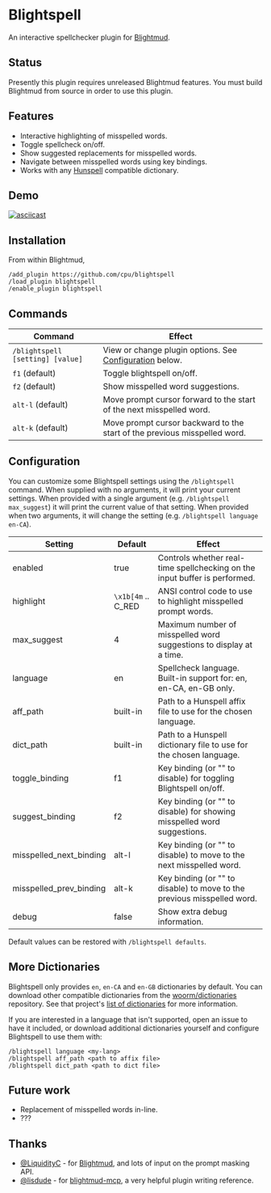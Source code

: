 # Blightspell

An interactive spellchecker plugin for [Blightmud].

[Blightmud]: https://github.com/Blightmud/Blightmud.git

## Status

Presently this plugin requires unreleased Blightmud features. You must build
Blightmud from source in order to use this plugin.

## Features

* Interactive highlighting of misspelled words.
* Toggle spellcheck on/off.
* Show suggested replacements for misspelled words.
* Navigate between misspelled words using key bindings.
* Works with any [Hunspell] compatible dictionary.

[Hunspell]: https://hunspell.github.io/

## Demo

[![asciicast](https://asciinema.org/a/ZvMTNWBIOk1ib84isRUxrUHBu.svg)](https://asciinema.org/a/ZvMTNWBIOk1ib84isRUxrUHBu)

## Installation

From within Blightmud,

```
/add_plugin https://github.com/cpu/blightspell
/load_plugin blightspell
/enable_plugin blightspell
```

## Commands

| Command  | Effect                                                               |
| ---------|----------------------------------------------------------------------|
| `/blightspell [setting] [value]` | View or change plugin options. See [Configuration](#configuration) below. |
| `f1` (default) | Toggle blightspell on/off.                                       |
| `f2` (default) | Show misspelled word suggestions.                                |
| `alt-l` (default) | Move prompt cursor forward to the start of the next misspelled word.|
| `alt-k` (default) | Move prompt cursor backward to the start of the previous misspelled word. |

## Configuration

You can customize some Blightspell settings using the `/blightspell` command.
When supplied with no arguments, it will print your current settings. When
provided with a single argument (e.g. `/blightspell max_suggest`) it will print
the current value of that setting. When provided when two arguments, it will
change the setting (e.g. `/blightspell language en-CA`).

| Setting    | Default | Effect                                                   |
| -----------|---------|----------------------------------------------------------|
| enabled    | true | Controls whether real-time spellchecking on the input buffer is performed. |
| highlight  | `\x1b[4m` .. C_RED | ANSI control code to use to highlight misspelled prompt words. |
| max_suggest | 4 | Maximum number of misspelled word suggestions to display at a time. |
| language   | en |Spellcheck language. Built-in support for: en, en-CA, en-GB only. |
| aff_path   | built-in | Path to a Hunspell affix file to use for the chosen language. |
| dict_path  | built-in | Path to a Hunspell dictionary file to use for the chosen language. |
| toggle_binding | f1 | Key binding (or "" to disable) for toggling Blightspell on/off. |
| suggest_binding | f2 | Key binding (or "" to disable) for showing misspelled word suggestions. |
| misspelled_next_binding| alt-l | Key binding (or "" to disable) to move to the next misspelled word. |
| misspelled_prev_binding| alt-k | Key binding (or "" to disable) to move to the previous misspelled word. |
| debug      | false | Show extra debug information. |

Default values can be restored with `/blightspell defaults`.

## More Dictionaries

Blightspell only provides `en`, `en-CA` and `en-GB` dictionaries by default.
You can download other compatible dictionaries from the [woorm/dictionaries]
repository. See that project's [list of dictionaries][dict-list] for more
information.

If you are interested in a language that isn't supported, open an issue to have
it included, or download additional dictionaries yourself and configure
Blightspell to use them with:

```
/blightspell language <my-lang>
/blightspell aff_path <path to affix file>
/blightspell dict_path <path to dict file>
```

[woorm/dictionaries]: https://github.com/wooorm/dictionaries
[dict-list]: https://github.com/wooorm/dictionaries#list-of-dictionaries

## Future work

* Replacement of misspelled words in-line.
* ???

## Thanks

* [@LiquidityC] - for [Blightmud], and lots of input on the prompt masking API.
* [@lisdude] - for [blightmud-mcp][blightmud-mcp], a very helpful plugin writing
  reference.

[@LiquidityC]: https://github.com/liquidityc 
[@lisdude]: https://github.com/lisdude
[blightmud-mcp]: https://github.com/lisdude/blightmud_mcp
